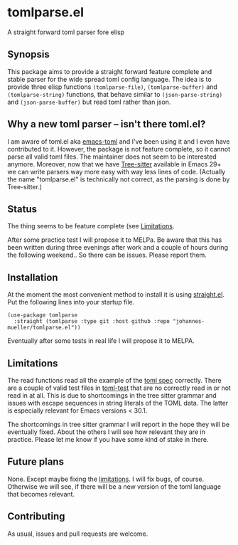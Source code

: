 # tomlparse.el

A straight forward toml parser fore elisp


## Synopsis

This package aims to provide a straight forward feature complete and stable
parser for the wide spread toml config language.  The idea is to provide three
elisp functions `(tomlparse-file)`, `(tomlparse-buffer)` and
`(tomlparse-string)` functions, that behave similar to `(json-parse-string)`
and `(json-parse-buffer)` but read toml rather than json.


## Why a new toml parser – isn't there toml.el?

I am aware of toml.el aka [emacs-toml](https://github.com/gongo/emacs-toml) and
I've been using it and I even have contributed to it.  However, the package is
not feature complete, so it cannot parse all valid toml files.  The maintainer
does not seem to be interested anymore.  Moreover, now that we have
[Tree-sitter](https://tree-sitter.github.io/tree-sitter/) available in Emacs
29+ we can write parsers way more easy with way less lines of code. (Actually
the name "tomlparse.el" is technically not correct, as the parsing is done by
Tree-sitter.)


## Status

The thing seems to be feature complete (see [Limitations](#limitations).

After some practice test I will propose it to MELPa.  Be aware that this has
been written during three evenings after work and a couple of hours during the
following weekend..  So there can be issues.  Please report them.


## Installation

At the moment the most convenient method to install it is using
[straight.el](https://github.com/raxod502/straight.el). Put the following lines
into your startup file.

``` elisp
(use-package tomlparse
  :straight (tomlparse :type git :host github :repo "johannes-mueller/tomlparse.el"))
```

Eventually after some tests in real life I will propose it to MELPA.


## Limitations

The read functions read all the example of the [toml
spec](https://toml.io/en/v1.0.0) correctly.  There are a couple of valid test
files in [toml-test](https://github.com/toml-lang/toml-test) that are no
correctly read in or not read in at all.  This is due to shortcomings in the
tree sitter grammar and issues with escape sequences in string literals of the
TOML data.  The latter is especially relevant for Emacs versions < 30.1.

The shortcomings in tree sitter grammar I will report in the hope they will be
eventually fixed.  About the others I will see how relevant they are in
practice.  Please let me know if you have some kind of stake in there.


## Future plans

None.  Except maybe fixing the [limitations](#limitations).  I will fix bugs,
of course.  Otherwise we will see, if there will be a new version of the toml
language that becomes relevant.


## Contributing

As usual, issues and pull requests are welcome.
